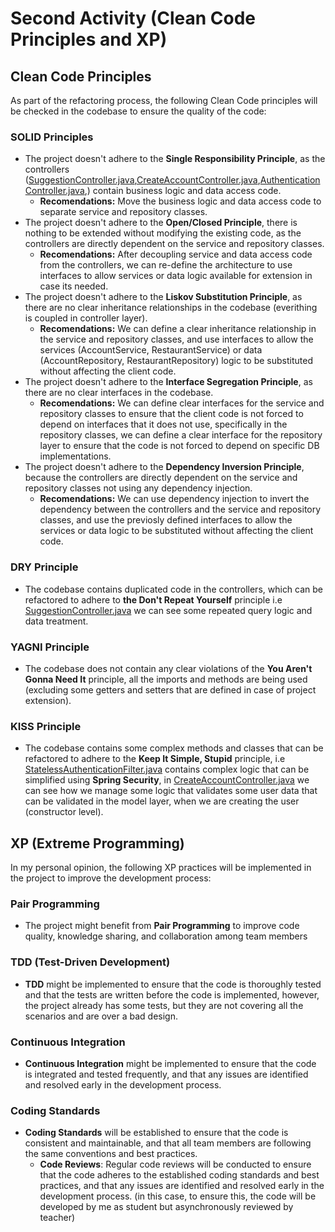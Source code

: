 # Second Activity (Clean Code Principles and XP)

## Clean Code Principles

As part of the refactoring process, the following Clean Code principles will be checked in the codebase to ensure the quality of the code:

### SOLID Principles
- The project doesn't adhere to the **Single Responsibility Principle**, as the controllers ([SuggestionController.java](src%2Fmain%2Fjava%2Foutout%2Fcontroller%2FSuggestionController.java),[CreateAccountController.java](src%2Fmain%2Fjava%2Foutout%2Fcontroller%2FCreateAccountController.java),[AuthenticationController.java](src%2Fmain%2Fjava%2Foutout%2Fcontroller%2FAuthenticationController.java),) contain business logic and data access code.
    - **Recomendations:** Move the business logic and data access code to separate service and repository classes.
- The project doesn't adhere to the **Open/Closed Principle**, there is nothing to be extended without modifying the existing code, as the controllers are directly dependent on the service and repository classes.
    - **Recomendations:** After decoupling service and data access code from the controllers, we can re-define the architecture to use  interfaces to allow services or data logic available for extension in case its needed.
- The project doesn't adhere to the **Liskov Substitution Principle**, as there are no clear inheritance relationships in the codebase (everithing is coupled in controller layer).
    - **Recomendations:** We can define a clear inheritance relationship in the service and repository classes, and use interfaces to allow the services (AccountService, RestaurantService) or data (AccountRepository, RestaurantRepository) logic to be substituted without affecting the client code.
- The project doesn't adhere to the **Interface Segregation Principle**, as there are no clear interfaces in the codebase.
    - **Recomendations:** We can define clear interfaces for the service and repository classes to ensure that the client code is not forced to depend on interfaces that it does not use, specifically in the repository classes, we can define a clear interface for the repository layer to ensure that the code is not forced to depend on specific DB implementations.
- The project doesn't adhere to the **Dependency Inversion Principle**, because the controllers are directly dependent on the service and repository classes not using any dependency injection.
    - **Recomendations:** We can use dependency injection to invert the dependency between the controllers and the service and repository classes, and use the previosly defined interfaces to allow the services or data logic to be substituted without affecting the client code.

### DRY Principle
- The codebase contains duplicated code in the controllers, which can be refactored to adhere to **the Don't Repeat Yourself** principle i.e [SuggestionController.java](src%2Fmain%2Fjava%2Foutout%2Fcontroller%2FSuggestionController.java) we can see some repeated query logic and data treatment.

### YAGNI Principle
- The codebase does not contain any clear violations of the **You Aren't Gonna Need It** principle, all the imports and methods are being used (excluding some getters and setters that are defined in case of project extension).

### KISS Principle
- The codebase contains some complex methods and classes that can be refactored to adhere to the **Keep It Simple, Stupid** principle, i.e [StatelessAuthenticationFilter.java](src%2Fmain%2Fjava%2Foutout%2Fsecurity%2FStatelessAuthenticationFilter.java) contains complex logic that can be simplified using **Spring Security**, in [CreateAccountController.java](src%2Fmain%2Fjava%2Foutout%2Fcontroller%2FCreateAccountController.java) we can see how we manage some logic that validates some user data that can be validated in the model layer, when we are creating the user (constructor level).

## XP (Extreme Programming)

In my personal opinion, the following XP practices will be implemented in the project to improve the development process:

### Pair Programming
- The project might benefit from **Pair Programming** to improve code quality, knowledge sharing, and collaboration among team members
### TDD (Test-Driven Development)
- **TDD** might be implemented to ensure that the code is thoroughly tested and that the tests are written before the code is implemented, however, the project already has some tests, but they are not covering all the scenarios and are over a bad design.
### Continuous Integration
- **Continuous Integration** might be implemented to ensure that the code is integrated and tested frequently, and that any issues are identified and resolved early in the development process.
### Coding Standards
- **Coding Standards** will be established to ensure that the code is consistent and maintainable, and that all team members are following the same conventions and best practices.
    - **Code Reviews**: Regular code reviews will be conducted to ensure that the code adheres to the established coding standards and best practices, and that any issues are identified and resolved early in the development process. (in this case, to ensure this, the code will be developed by me as student but asynchronously reviewed by teacher)
